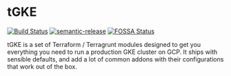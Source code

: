 # tGKE

[![Build Status](https://travis-ci.org/clusterfrak-dynamics/tgke.svg?branch=master)](https://travis-ci.org/clusterfrak-dynamics/tgke)
[![semantic-release](https://img.shields.io/badge/%20%20%F0%9F%93%A6%F0%9F%9A%80-semantic--release-e10079.svg)](https://github.com/semantic-release/semantic-release)
[![FOSSA Status](https://app.fossa.io/api/projects/git%2Bgithub.com%2Fclusterfrak-dynamics%2Ftgke.svg?type=shield)](https://app.fossa.io/projects/git%2Bgithub.com%2Fclusterfrak-dynamics%2Ftgke?ref=badge_shield)

tGKE is a set of Terraform / Terragrunt modules designed to get you everything you need to run a production GKE cluster on GCP. It ships with sensible defaults, and add a lot of common addons with their configurations that work out of the box.

